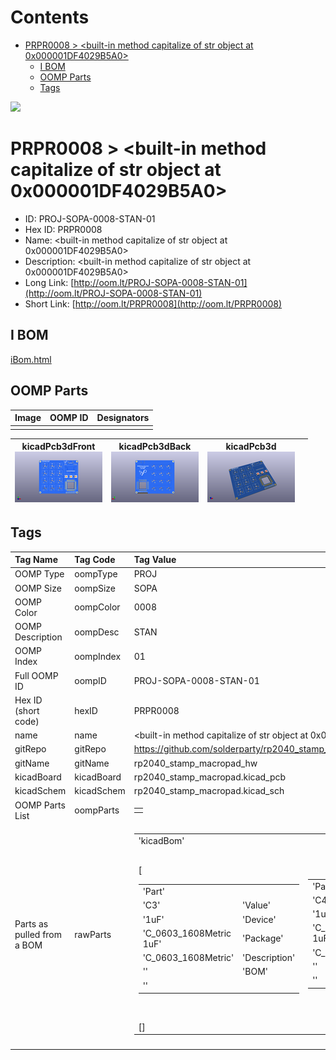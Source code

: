 



Contents
========

* [PRPR0008 > <built-in method capitalize of str object at 0x000001DF4029B5A0>](#prpr0008--built-in-method-capitalize-of-str-object-at-0x000001df4029b5a0)
	* [I BOM](#i-bom)
	* [OOMP Parts](#oomp-parts)
	* [Tags](#tags)
  
![][im]
# PRPR0008 > <built-in method capitalize of str object at 0x000001DF4029B5A0>

- ID: PROJ-SOPA-0008-STAN-01
- Hex ID: PRPR0008
- Name: <built-in method capitalize of str object at 0x000001DF4029B5A0>
- Description: <built-in method capitalize of str object at 0x000001DF4029B5A0>
- Long Link: [http://oom.lt/PROJ-SOPA-0008-STAN-01](http://oom.lt/PROJ-SOPA-0008-STAN-01)
- Short Link: [http://oom.lt/PRPR0008](http://oom.lt/PRPR0008)

## I BOM
  
[iBom.html](https://htmlpreview.github.io/?https://github.com/oomlout/oomlout_OOMP_projects_V2/blob/main/PROJ/SOPA/0008/STAN/01/ibom.html)
## OOMP Parts
  

|Image|OOMP ID|Designators|
| :--- | :--- | :--- |
||||
  

|kicadPcb3dFront<br>[![](https://raw.githubusercontent.com/oomlout/oomlout_OOMP_projects_V2/main/PROJ/SOPA/0008/STAN/01/kicadPcb3dFront_140.png)](https://github.com/oomlout/oomlout_OOMP_projects_V2/tree/main/PROJ/SOPA/0008/STAN/01/kicadPcb3dFront.png)|kicadPcb3dBack<br>[![](https://raw.githubusercontent.com/oomlout/oomlout_OOMP_projects_V2/main/PROJ/SOPA/0008/STAN/01/kicadPcb3dBack_140.png)](https://github.com/oomlout/oomlout_OOMP_projects_V2/tree/main/PROJ/SOPA/0008/STAN/01/kicadPcb3dBack.png)|kicadPcb3d<br>[![](https://raw.githubusercontent.com/oomlout/oomlout_OOMP_projects_V2/main/PROJ/SOPA/0008/STAN/01/kicadPcb3d_140.png)](https://github.com/oomlout/oomlout_OOMP_projects_V2/tree/main/PROJ/SOPA/0008/STAN/01/kicadPcb3d.png)||
| :---: | :---: | :---: | :---: |

## Tags
  

|Tag Name|Tag Code|Tag Value|
| :--- | :--- | :--- |
|OOMP Type|oompType|PROJ|
|OOMP Size|oompSize|SOPA|
|OOMP Color|oompColor|0008|
|OOMP Description|oompDesc|STAN|
|OOMP Index|oompIndex|01|
|Full OOMP ID|oompID|PROJ-SOPA-0008-STAN-01|
|Hex ID (short code)|hexID|PRPR0008|
|name|name|<built-in method capitalize of str object at 0x000001DF4029B5A0>|
|gitRepo|gitRepo|https://github.com/solderparty/rp2040_stamp_macropad_hw|
|gitName|gitName|rp2040_stamp_macropad_hw|
|kicadBoard|kicadBoard|rp2040_stamp_macropad.kicad_pcb|
|kicadSchem|kicadSchem|rp2040_stamp_macropad.kicad_sch|
|OOMP Parts List|oompParts|<table><tr><td></td></tr></table>|
|Parts as pulled from a BOM|rawParts|<table><tr><td>'kicadBom'</td></tr><tr><td> [<table><tr><td>'Part'</td></tr><tr><td> 'C3'</td><td> 'Value'</td></tr><tr><td> '1uF'</td><td> 'Device'</td></tr><tr><td> 'C_0603_1608Metric 1uF'</td><td> 'Package'</td></tr><tr><td> 'C_0603_1608Metric'</td><td> 'Description'</td></tr><tr><td> ''</td><td> 'BOM'</td></tr><tr><td> ''</td></tr></table></td><td> <table><tr><td>'Part'</td></tr><tr><td> 'C4'</td><td> 'Value'</td></tr><tr><td> '1uF'</td><td> 'Device'</td></tr><tr><td> 'C_0603_1608Metric 1uF'</td><td> 'Package'</td></tr><tr><td> 'C_0603_1608Metric'</td><td> 'Description'</td></tr><tr><td> ''</td><td> 'BOM'</td></tr><tr><td> ''</td></tr></table></td><td> <table><tr><td>'Part'</td></tr><tr><td> 'C1'</td><td> 'Value'</td></tr><tr><td> '1uF'</td><td> 'Device'</td></tr><tr><td> 'C_0603_1608Metric 1uF'</td><td> 'Package'</td></tr><tr><td> 'C_0603_1608Metric'</td><td> 'Description'</td></tr><tr><td> ''</td><td> 'BOM'</td></tr><tr><td> ''</td></tr></table></td><td> <table><tr><td>'Part'</td></tr><tr><td> 'C2'</td><td> 'Value'</td></tr><tr><td> '1uF'</td><td> 'Device'</td></tr><tr><td> 'C_0603_1608Metric 1uF'</td><td> 'Package'</td></tr><tr><td> 'C_0603_1608Metric'</td><td> 'Description'</td></tr><tr><td> ''</td><td> 'BOM'</td></tr><tr><td> ''</td></tr></table></td><td> <table><tr><td>'Part'</td></tr><tr><td> 'D5'</td><td> 'Value'</td></tr><tr><td> 'WS2812B-2020'</td><td> 'Device'</td></tr><tr><td> 'WS2812B-2020 WS2812B-2020'</td><td> 'Package'</td></tr><tr><td> 'WS2812B-2020'</td><td> 'Description'</td></tr><tr><td> ''</td><td> 'BOM'</td></tr><tr><td> ''</td></tr></table></td><td> <table><tr><td>'Part'</td></tr><tr><td> 'D8'</td><td> 'Value'</td></tr><tr><td> 'WS2812B-2020'</td><td> 'Device'</td></tr><tr><td> 'WS2812B-2020 WS2812B-2020'</td><td> 'Package'</td></tr><tr><td> 'WS2812B-2020'</td><td> 'Description'</td></tr><tr><td> ''</td><td> 'BOM'</td></tr><tr><td> ''</td></tr></table></td><td> <table><tr><td>'Part'</td></tr><tr><td> 'D11'</td><td> 'Value'</td></tr><tr><td> 'WS2812B-2020'</td><td> 'Device'</td></tr><tr><td> 'WS2812B-2020 WS2812B-2020'</td><td> 'Package'</td></tr><tr><td> 'WS2812B-2020'</td><td> 'Description'</td></tr><tr><td> ''</td><td> 'BOM'</td></tr><tr><td> ''</td></tr></table></td><td> <table><tr><td>'Part'</td></tr><tr><td> 'D2'</td><td> 'Value'</td></tr><tr><td> 'WS2812B-2020'</td><td> 'Device'</td></tr><tr><td> 'WS2812B-2020 WS2812B-2020'</td><td> 'Package'</td></tr><tr><td> 'WS2812B-2020'</td><td> 'Description'</td></tr><tr><td> ''</td><td> 'BOM'</td></tr><tr><td> ''</td></tr></table></td><td> <table><tr><td>'Part'</td></tr><tr><td> 'D6'</td><td> 'Value'</td></tr><tr><td> 'WS2812B-2020'</td><td> 'Device'</td></tr><tr><td> 'WS2812B-2020 WS2812B-2020'</td><td> 'Package'</td></tr><tr><td> 'WS2812B-2020'</td><td> 'Description'</td></tr><tr><td> ''</td><td> 'BOM'</td></tr><tr><td> ''</td></tr></table></td><td> <table><tr><td>'Part'</td></tr><tr><td> 'D7'</td><td> 'Value'</td></tr><tr><td> 'WS2812B-2020'</td><td> 'Device'</td></tr><tr><td> 'WS2812B-2020 WS2812B-2020'</td><td> 'Package'</td></tr><tr><td> 'WS2812B-2020'</td><td> 'Description'</td></tr><tr><td> ''</td><td> 'BOM'</td></tr><tr><td> ''</td></tr></table></td><td> <table><tr><td>'Part'</td></tr><tr><td> 'D4'</td><td> 'Value'</td></tr><tr><td> 'WS2812B-2020'</td><td> 'Device'</td></tr><tr><td> 'WS2812B-2020 WS2812B-2020'</td><td> 'Package'</td></tr><tr><td> 'WS2812B-2020'</td><td> 'Description'</td></tr><tr><td> ''</td><td> 'BOM'</td></tr><tr><td> ''</td></tr></table></td><td> <table><tr><td>'Part'</td></tr><tr><td> 'D10'</td><td> 'Value'</td></tr><tr><td> 'WS2812B-2020'</td><td> 'Device'</td></tr><tr><td> 'WS2812B-2020 WS2812B-2020'</td><td> 'Package'</td></tr><tr><td> 'WS2812B-2020'</td><td> 'Description'</td></tr><tr><td> ''</td><td> 'BOM'</td></tr><tr><td> ''</td></tr></table></td><td> <table><tr><td>'Part'</td></tr><tr><td> 'D3'</td><td> 'Value'</td></tr><tr><td> 'WS2812B-2020'</td><td> 'Device'</td></tr><tr><td> 'WS2812B-2020 WS2812B-2020'</td><td> 'Package'</td></tr><tr><td> 'WS2812B-2020'</td><td> 'Description'</td></tr><tr><td> ''</td><td> 'BOM'</td></tr><tr><td> ''</td></tr></table></td><td> <table><tr><td>'Part'</td></tr><tr><td> 'D1'</td><td> 'Value'</td></tr><tr><td> 'WS2812B-2020'</td><td> 'Device'</td></tr><tr><td> 'WS2812B-2020 WS2812B-2020'</td><td> 'Package'</td></tr><tr><td> 'WS2812B-2020'</td><td> 'Description'</td></tr><tr><td> ''</td><td> 'BOM'</td></tr><tr><td> ''</td></tr></table></td><td> <table><tr><td>'Part'</td></tr><tr><td> 'D12'</td><td> 'Value'</td></tr><tr><td> 'WS2812B-2020'</td><td> 'Device'</td></tr><tr><td> 'WS2812B-2020 WS2812B-2020'</td><td> 'Package'</td></tr><tr><td> 'WS2812B-2020'</td><td> 'Description'</td></tr><tr><td> ''</td><td> 'BOM'</td></tr><tr><td> ''</td></tr></table></td><td> <table><tr><td>'Part'</td></tr><tr><td> 'D9'</td><td> 'Value'</td></tr><tr><td> 'WS2812B-2020'</td><td> 'Device'</td></tr><tr><td> 'WS2812B-2020 WS2812B-2020'</td><td> 'Package'</td></tr><tr><td> 'WS2812B-2020'</td><td> 'Description'</td></tr><tr><td> ''</td><td> 'BOM'</td></tr><tr><td> ''</td></tr></table></td><td> <table><tr><td>'Part'</td></tr><tr><td> 'SW1'</td><td> 'Value'</td></tr><tr><td> 'SW_SPST'</td><td> 'Device'</td></tr><tr><td> 'SW_Cherry_MX_1.00u_PCB SW_SPST'</td><td> 'Package'</td></tr><tr><td> 'SW_Cherry_MX_1.00u_PCB'</td><td> 'Description'</td></tr><tr><td> ''</td><td> 'BOM'</td></tr><tr><td> ''</td></tr></table></td><td> <table><tr><td>'Part'</td></tr><tr><td> 'SW4'</td><td> 'Value'</td></tr><tr><td> 'SW_SPST'</td><td> 'Device'</td></tr><tr><td> 'SW_Cherry_MX_1.00u_PCB SW_SPST'</td><td> 'Package'</td></tr><tr><td> 'SW_Cherry_MX_1.00u_PCB'</td><td> 'Description'</td></tr><tr><td> ''</td><td> 'BOM'</td></tr><tr><td> ''</td></tr></table></td><td> <table><tr><td>'Part'</td></tr><tr><td> 'SW10'</td><td> 'Value'</td></tr><tr><td> 'SW_SPST'</td><td> 'Device'</td></tr><tr><td> 'SW_Cherry_MX_1.00u_PCB SW_SPST'</td><td> 'Package'</td></tr><tr><td> 'SW_Cherry_MX_1.00u_PCB'</td><td> 'Description'</td></tr><tr><td> ''</td><td> 'BOM'</td></tr><tr><td> ''</td></tr></table></td><td> <table><tr><td>'Part'</td></tr><tr><td> 'SW2'</td><td> 'Value'</td></tr><tr><td> 'SW_SPST'</td><td> 'Device'</td></tr><tr><td> 'SW_Cherry_MX_1.00u_PCB SW_SPST'</td><td> 'Package'</td></tr><tr><td> 'SW_Cherry_MX_1.00u_PCB'</td><td> 'Description'</td></tr><tr><td> ''</td><td> 'BOM'</td></tr><tr><td> ''</td></tr></table></td><td> <table><tr><td>'Part'</td></tr><tr><td> 'SW6'</td><td> 'Value'</td></tr><tr><td> 'SW_SPST'</td><td> 'Device'</td></tr><tr><td> 'SW_Cherry_MX_1.00u_PCB SW_SPST'</td><td> 'Package'</td></tr><tr><td> 'SW_Cherry_MX_1.00u_PCB'</td><td> 'Description'</td></tr><tr><td> ''</td><td> 'BOM'</td></tr><tr><td> ''</td></tr></table></td><td> <table><tr><td>'Part'</td></tr><tr><td> 'SW12'</td><td> 'Value'</td></tr><tr><td> 'SW_SPST'</td><td> 'Device'</td></tr><tr><td> 'SW_Cherry_MX_1.00u_PCB SW_SPST'</td><td> 'Package'</td></tr><tr><td> 'SW_Cherry_MX_1.00u_PCB'</td><td> 'Description'</td></tr><tr><td> ''</td><td> 'BOM'</td></tr><tr><td> ''</td></tr></table></td><td> <table><tr><td>'Part'</td></tr><tr><td> 'SW8'</td><td> 'Value'</td></tr><tr><td> 'SW_SPST'</td><td> 'Device'</td></tr><tr><td> 'SW_Cherry_MX_1.00u_PCB SW_SPST'</td><td> 'Package'</td></tr><tr><td> 'SW_Cherry_MX_1.00u_PCB'</td><td> 'Description'</td></tr><tr><td> ''</td><td> 'BOM'</td></tr><tr><td> ''</td></tr></table></td><td> <table><tr><td>'Part'</td></tr><tr><td> 'SW11'</td><td> 'Value'</td></tr><tr><td> 'SW_SPST'</td><td> 'Device'</td></tr><tr><td> 'SW_Cherry_MX_1.00u_PCB SW_SPST'</td><td> 'Package'</td></tr><tr><td> 'SW_Cherry_MX_1.00u_PCB'</td><td> 'Description'</td></tr><tr><td> ''</td><td> 'BOM'</td></tr><tr><td> ''</td></tr></table></td><td> <table><tr><td>'Part'</td></tr><tr><td> 'SW5'</td><td> 'Value'</td></tr><tr><td> 'SW_SPST'</td><td> 'Device'</td></tr><tr><td> 'SW_Cherry_MX_1.00u_PCB SW_SPST'</td><td> 'Package'</td></tr><tr><td> 'SW_Cherry_MX_1.00u_PCB'</td><td> 'Description'</td></tr><tr><td> ''</td><td> 'BOM'</td></tr><tr><td> ''</td></tr></table></td><td> <table><tr><td>'Part'</td></tr><tr><td> 'SW7'</td><td> 'Value'</td></tr><tr><td> 'SW_SPST'</td><td> 'Device'</td></tr><tr><td> 'SW_Cherry_MX_1.00u_PCB SW_SPST'</td><td> 'Package'</td></tr><tr><td> 'SW_Cherry_MX_1.00u_PCB'</td><td> 'Description'</td></tr><tr><td> ''</td><td> 'BOM'</td></tr><tr><td> ''</td></tr></table></td><td> <table><tr><td>'Part'</td></tr><tr><td> 'SW9'</td><td> 'Value'</td></tr><tr><td> 'SW_SPST'</td><td> 'Device'</td></tr><tr><td> 'SW_Cherry_MX_1.00u_PCB SW_SPST'</td><td> 'Package'</td></tr><tr><td> 'SW_Cherry_MX_1.00u_PCB'</td><td> 'Description'</td></tr><tr><td> ''</td><td> 'BOM'</td></tr><tr><td> ''</td></tr></table></td><td> <table><tr><td>'Part'</td></tr><tr><td> 'SW3'</td><td> 'Value'</td></tr><tr><td> 'SW_SPST'</td><td> 'Device'</td></tr><tr><td> 'SW_Cherry_MX_1.00u_PCB SW_SPST'</td><td> 'Package'</td></tr><tr><td> 'SW_Cherry_MX_1.00u_PCB'</td><td> 'Description'</td></tr><tr><td> ''</td><td> 'BOM'</td></tr><tr><td> ''</td></tr></table></td><td> <table><tr><td>'Part'</td></tr><tr><td> 'SW15'</td><td> 'Value'</td></tr><tr><td> 'SW_RIGHT'</td><td> 'Device'</td></tr><tr><td> 'SW_SPST_PTS645 SW_RIGHT'</td><td> 'Package'</td></tr><tr><td> 'SW_SPST_PTS645'</td><td> 'Description'</td></tr><tr><td> ''</td><td> 'BOM'</td></tr><tr><td> ''</td></tr></table></td><td> <table><tr><td>'Part'</td></tr><tr><td> 'G***'</td><td> 'Value'</td></tr><tr><td> 'LOGO'</td><td> 'Device'</td></tr><tr><td> 'SolderParty-New-Logo_10x8.5mm_SilkScreen LOGO'</td><td> 'Package'</td></tr><tr><td> 'SolderParty-New-Logo_10x8.5mm_SilkScreen'</td><td> 'Description'</td></tr><tr><td> ''</td><td> 'BOM'</td></tr><tr><td> ''</td></tr></table></td><td> <table><tr><td>'Part'</td></tr><tr><td> 'R1'</td><td> 'Value'</td></tr><tr><td> '5.1K'</td><td> 'Device'</td></tr><tr><td> 'R_0603_1608Metric 5.1K'</td><td> 'Package'</td></tr><tr><td> 'R_0603_1608Metric'</td><td> 'Description'</td></tr><tr><td> ''</td><td> 'BOM'</td></tr><tr><td> ''</td></tr></table></td><td> <table><tr><td>'Part'</td></tr><tr><td> 'R2'</td><td> 'Value'</td></tr><tr><td> '5.1K'</td><td> 'Device'</td></tr><tr><td> 'R_0603_1608Metric 5.1K'</td><td> 'Package'</td></tr><tr><td> 'R_0603_1608Metric'</td><td> 'Description'</td></tr><tr><td> ''</td><td> 'BOM'</td></tr><tr><td> ''</td></tr></table></td><td> <table><tr><td>'Part'</td></tr><tr><td> 'J1'</td><td> 'Value'</td></tr><tr><td> 'USB_C_Receptacle_USB2.0'</td><td> 'Device'</td></tr><tr><td> 'USB_C_Receptacle_HRO_TYPE-C-31-M-12 USB_C_Receptacle_USB2.0'</td><td> 'Package'</td></tr><tr><td> 'USB_C_Receptacle_HRO_TYPE-C-31-M-12'</td><td> 'Description'</td></tr><tr><td> ''</td><td> 'BOM'</td></tr><tr><td> ''</td></tr></table></td><td> <table><tr><td>'Part'</td></tr><tr><td> 'U1'</td><td> 'Value'</td></tr><tr><td> 'RP2040_Stamp'</td><td> 'Device'</td></tr><tr><td> 'RP2040_Stamp_FlexyPin RP2040_Stamp'</td><td> 'Package'</td></tr><tr><td> 'RP2040_Stamp_FlexyPin'</td><td> 'Description'</td></tr><tr><td> ''</td><td> 'BOM'</td></tr><tr><td> ''</td></tr></table></td><td> <table><tr><td>'Part'</td></tr><tr><td> 'SW14'</td><td> 'Value'</td></tr><tr><td> 'SW_CENTER'</td><td> 'Device'</td></tr><tr><td> 'SW_SPST_PTS645 SW_CENTER'</td><td> 'Package'</td></tr><tr><td> 'SW_SPST_PTS645'</td><td> 'Description'</td></tr><tr><td> ''</td><td> 'BOM'</td></tr><tr><td> ''</td></tr></table></td><td> <table><tr><td>'Part'</td></tr><tr><td> 'DS1'</td><td> 'Value'</td></tr><tr><td> 'OLED-128O064D'</td><td> 'Device'</td></tr><tr><td> 'OLED-128O064D OLED-128O064D'</td><td> 'Package'</td></tr><tr><td> 'OLED-128O064D'</td><td> 'Description'</td></tr><tr><td> ''</td><td> 'BOM'</td></tr><tr><td> ''</td></tr></table></td><td> <table><tr><td>'Part'</td></tr><tr><td> 'SW13'</td><td> 'Value'</td></tr><tr><td> 'SW_LEFT'</td><td> 'Device'</td></tr><tr><td> 'SW_SPST_PTS645 SW_LEFT'</td><td> 'Package'</td></tr><tr><td> 'SW_SPST_PTS645'</td><td> 'Description'</td></tr><tr><td> ''</td><td> 'BOM'</td></tr><tr><td> ''</td></tr></table></td><td> <table><tr><td>'Part'</td></tr><tr><td> 'R3'</td><td> 'Value'</td></tr><tr><td> '390K'</td><td> 'Device'</td></tr><tr><td> 'R_0603_1608Metric 390K'</td><td> 'Package'</td></tr><tr><td> 'R_0603_1608Metric'</td><td> 'Description'</td></tr><tr><td> ''</td><td> 'BOM'</td></tr><tr><td> ''</td></tr></table></td><td> <table><tr><td>'Part'</td></tr><tr><td> 'G***'</td><td> 'Value'</td></tr><tr><td> 'LOGO'</td><td> 'Device'</td></tr><tr><td> 'SolderParty-New-Logo_20x16.9mm_SilkScreen LOGO'</td><td> 'Package'</td></tr><tr><td> 'SolderParty-New-Logo_20x16.9mm_SilkScreen'</td><td> 'Description'</td></tr><tr><td> ''</td><td> 'BOM'</td></tr><tr><td> ''</td></tr></table></td><td> <table><tr><td>'Part'</td></tr><tr><td> 'J2'</td><td> 'Value'</td></tr><tr><td> 'Conn_GPIOs'</td><td> 'Device'</td></tr><tr><td> 'PinHeader_1x10_P2.54mm_Vertical Conn_GPIOs'</td><td> 'Package'</td></tr><tr><td> 'PinHeader_1x10_P2.54mm_Vertical'</td><td> 'Description'</td></tr><tr><td> ''</td><td> 'BOM'</td></tr><tr><td> ''</td></tr></table></td><td> <table><tr><td>'Part'</td></tr><tr><td> 'C3'</td><td> 'Value'</td></tr><tr><td> '1uF'</td><td> 'Device'</td></tr><tr><td> 'C_0603_1608Metric 1uF'</td><td> 'Package'</td></tr><tr><td> 'C_0603_1608Metric'</td><td> 'Description'</td></tr><tr><td> ''</td><td> 'BOM'</td></tr><tr><td> ''</td></tr></table></td><td> <table><tr><td>'Part'</td></tr><tr><td> 'C4'</td><td> 'Value'</td></tr><tr><td> '1uF'</td><td> 'Device'</td></tr><tr><td> 'C_0603_1608Metric 1uF'</td><td> 'Package'</td></tr><tr><td> 'C_0603_1608Metric'</td><td> 'Description'</td></tr><tr><td> ''</td><td> 'BOM'</td></tr><tr><td> ''</td></tr></table></td><td> <table><tr><td>'Part'</td></tr><tr><td> 'C1'</td><td> 'Value'</td></tr><tr><td> '1uF'</td><td> 'Device'</td></tr><tr><td> 'C_0603_1608Metric 1uF'</td><td> 'Package'</td></tr><tr><td> 'C_0603_1608Metric'</td><td> 'Description'</td></tr><tr><td> ''</td><td> 'BOM'</td></tr><tr><td> ''</td></tr></table></td><td> <table><tr><td>'Part'</td></tr><tr><td> 'C2'</td><td> 'Value'</td></tr><tr><td> '1uF'</td><td> 'Device'</td></tr><tr><td> 'C_0603_1608Metric 1uF'</td><td> 'Package'</td></tr><tr><td> 'C_0603_1608Metric'</td><td> 'Description'</td></tr><tr><td> ''</td><td> 'BOM'</td></tr><tr><td> ''</td></tr></table></td><td> <table><tr><td>'Part'</td></tr><tr><td> 'D5'</td><td> 'Value'</td></tr><tr><td> 'WS2812B-2020'</td><td> 'Device'</td></tr><tr><td> 'WS2812B-2020 WS2812B-2020'</td><td> 'Package'</td></tr><tr><td> 'WS2812B-2020'</td><td> 'Description'</td></tr><tr><td> ''</td><td> 'BOM'</td></tr><tr><td> ''</td></tr></table></td><td> <table><tr><td>'Part'</td></tr><tr><td> 'D8'</td><td> 'Value'</td></tr><tr><td> 'WS2812B-2020'</td><td> 'Device'</td></tr><tr><td> 'WS2812B-2020 WS2812B-2020'</td><td> 'Package'</td></tr><tr><td> 'WS2812B-2020'</td><td> 'Description'</td></tr><tr><td> ''</td><td> 'BOM'</td></tr><tr><td> ''</td></tr></table></td><td> <table><tr><td>'Part'</td></tr><tr><td> 'D11'</td><td> 'Value'</td></tr><tr><td> 'WS2812B-2020'</td><td> 'Device'</td></tr><tr><td> 'WS2812B-2020 WS2812B-2020'</td><td> 'Package'</td></tr><tr><td> 'WS2812B-2020'</td><td> 'Description'</td></tr><tr><td> ''</td><td> 'BOM'</td></tr><tr><td> ''</td></tr></table></td><td> <table><tr><td>'Part'</td></tr><tr><td> 'D2'</td><td> 'Value'</td></tr><tr><td> 'WS2812B-2020'</td><td> 'Device'</td></tr><tr><td> 'WS2812B-2020 WS2812B-2020'</td><td> 'Package'</td></tr><tr><td> 'WS2812B-2020'</td><td> 'Description'</td></tr><tr><td> ''</td><td> 'BOM'</td></tr><tr><td> ''</td></tr></table></td><td> <table><tr><td>'Part'</td></tr><tr><td> 'D6'</td><td> 'Value'</td></tr><tr><td> 'WS2812B-2020'</td><td> 'Device'</td></tr><tr><td> 'WS2812B-2020 WS2812B-2020'</td><td> 'Package'</td></tr><tr><td> 'WS2812B-2020'</td><td> 'Description'</td></tr><tr><td> ''</td><td> 'BOM'</td></tr><tr><td> ''</td></tr></table></td><td> <table><tr><td>'Part'</td></tr><tr><td> 'D7'</td><td> 'Value'</td></tr><tr><td> 'WS2812B-2020'</td><td> 'Device'</td></tr><tr><td> 'WS2812B-2020 WS2812B-2020'</td><td> 'Package'</td></tr><tr><td> 'WS2812B-2020'</td><td> 'Description'</td></tr><tr><td> ''</td><td> 'BOM'</td></tr><tr><td> ''</td></tr></table></td><td> <table><tr><td>'Part'</td></tr><tr><td> 'D4'</td><td> 'Value'</td></tr><tr><td> 'WS2812B-2020'</td><td> 'Device'</td></tr><tr><td> 'WS2812B-2020 WS2812B-2020'</td><td> 'Package'</td></tr><tr><td> 'WS2812B-2020'</td><td> 'Description'</td></tr><tr><td> ''</td><td> 'BOM'</td></tr><tr><td> ''</td></tr></table></td><td> <table><tr><td>'Part'</td></tr><tr><td> 'D10'</td><td> 'Value'</td></tr><tr><td> 'WS2812B-2020'</td><td> 'Device'</td></tr><tr><td> 'WS2812B-2020 WS2812B-2020'</td><td> 'Package'</td></tr><tr><td> 'WS2812B-2020'</td><td> 'Description'</td></tr><tr><td> ''</td><td> 'BOM'</td></tr><tr><td> ''</td></tr></table></td><td> <table><tr><td>'Part'</td></tr><tr><td> 'D3'</td><td> 'Value'</td></tr><tr><td> 'WS2812B-2020'</td><td> 'Device'</td></tr><tr><td> 'WS2812B-2020 WS2812B-2020'</td><td> 'Package'</td></tr><tr><td> 'WS2812B-2020'</td><td> 'Description'</td></tr><tr><td> ''</td><td> 'BOM'</td></tr><tr><td> ''</td></tr></table></td><td> <table><tr><td>'Part'</td></tr><tr><td> 'D1'</td><td> 'Value'</td></tr><tr><td> 'WS2812B-2020'</td><td> 'Device'</td></tr><tr><td> 'WS2812B-2020 WS2812B-2020'</td><td> 'Package'</td></tr><tr><td> 'WS2812B-2020'</td><td> 'Description'</td></tr><tr><td> ''</td><td> 'BOM'</td></tr><tr><td> ''</td></tr></table></td><td> <table><tr><td>'Part'</td></tr><tr><td> 'D12'</td><td> 'Value'</td></tr><tr><td> 'WS2812B-2020'</td><td> 'Device'</td></tr><tr><td> 'WS2812B-2020 WS2812B-2020'</td><td> 'Package'</td></tr><tr><td> 'WS2812B-2020'</td><td> 'Description'</td></tr><tr><td> ''</td><td> 'BOM'</td></tr><tr><td> ''</td></tr></table></td><td> <table><tr><td>'Part'</td></tr><tr><td> 'D9'</td><td> 'Value'</td></tr><tr><td> 'WS2812B-2020'</td><td> 'Device'</td></tr><tr><td> 'WS2812B-2020 WS2812B-2020'</td><td> 'Package'</td></tr><tr><td> 'WS2812B-2020'</td><td> 'Description'</td></tr><tr><td> ''</td><td> 'BOM'</td></tr><tr><td> ''</td></tr></table></td><td> <table><tr><td>'Part'</td></tr><tr><td> 'SW1'</td><td> 'Value'</td></tr><tr><td> 'SW_SPST'</td><td> 'Device'</td></tr><tr><td> 'SW_Cherry_MX_1.00u_PCB SW_SPST'</td><td> 'Package'</td></tr><tr><td> 'SW_Cherry_MX_1.00u_PCB'</td><td> 'Description'</td></tr><tr><td> ''</td><td> 'BOM'</td></tr><tr><td> ''</td></tr></table></td><td> <table><tr><td>'Part'</td></tr><tr><td> 'SW4'</td><td> 'Value'</td></tr><tr><td> 'SW_SPST'</td><td> 'Device'</td></tr><tr><td> 'SW_Cherry_MX_1.00u_PCB SW_SPST'</td><td> 'Package'</td></tr><tr><td> 'SW_Cherry_MX_1.00u_PCB'</td><td> 'Description'</td></tr><tr><td> ''</td><td> 'BOM'</td></tr><tr><td> ''</td></tr></table></td><td> <table><tr><td>'Part'</td></tr><tr><td> 'SW10'</td><td> 'Value'</td></tr><tr><td> 'SW_SPST'</td><td> 'Device'</td></tr><tr><td> 'SW_Cherry_MX_1.00u_PCB SW_SPST'</td><td> 'Package'</td></tr><tr><td> 'SW_Cherry_MX_1.00u_PCB'</td><td> 'Description'</td></tr><tr><td> ''</td><td> 'BOM'</td></tr><tr><td> ''</td></tr></table></td><td> <table><tr><td>'Part'</td></tr><tr><td> 'SW2'</td><td> 'Value'</td></tr><tr><td> 'SW_SPST'</td><td> 'Device'</td></tr><tr><td> 'SW_Cherry_MX_1.00u_PCB SW_SPST'</td><td> 'Package'</td></tr><tr><td> 'SW_Cherry_MX_1.00u_PCB'</td><td> 'Description'</td></tr><tr><td> ''</td><td> 'BOM'</td></tr><tr><td> ''</td></tr></table></td><td> <table><tr><td>'Part'</td></tr><tr><td> 'SW6'</td><td> 'Value'</td></tr><tr><td> 'SW_SPST'</td><td> 'Device'</td></tr><tr><td> 'SW_Cherry_MX_1.00u_PCB SW_SPST'</td><td> 'Package'</td></tr><tr><td> 'SW_Cherry_MX_1.00u_PCB'</td><td> 'Description'</td></tr><tr><td> ''</td><td> 'BOM'</td></tr><tr><td> ''</td></tr></table></td><td> <table><tr><td>'Part'</td></tr><tr><td> 'SW12'</td><td> 'Value'</td></tr><tr><td> 'SW_SPST'</td><td> 'Device'</td></tr><tr><td> 'SW_Cherry_MX_1.00u_PCB SW_SPST'</td><td> 'Package'</td></tr><tr><td> 'SW_Cherry_MX_1.00u_PCB'</td><td> 'Description'</td></tr><tr><td> ''</td><td> 'BOM'</td></tr><tr><td> ''</td></tr></table></td><td> <table><tr><td>'Part'</td></tr><tr><td> 'SW8'</td><td> 'Value'</td></tr><tr><td> 'SW_SPST'</td><td> 'Device'</td></tr><tr><td> 'SW_Cherry_MX_1.00u_PCB SW_SPST'</td><td> 'Package'</td></tr><tr><td> 'SW_Cherry_MX_1.00u_PCB'</td><td> 'Description'</td></tr><tr><td> ''</td><td> 'BOM'</td></tr><tr><td> ''</td></tr></table></td><td> <table><tr><td>'Part'</td></tr><tr><td> 'SW11'</td><td> 'Value'</td></tr><tr><td> 'SW_SPST'</td><td> 'Device'</td></tr><tr><td> 'SW_Cherry_MX_1.00u_PCB SW_SPST'</td><td> 'Package'</td></tr><tr><td> 'SW_Cherry_MX_1.00u_PCB'</td><td> 'Description'</td></tr><tr><td> ''</td><td> 'BOM'</td></tr><tr><td> ''</td></tr></table></td><td> <table><tr><td>'Part'</td></tr><tr><td> 'SW5'</td><td> 'Value'</td></tr><tr><td> 'SW_SPST'</td><td> 'Device'</td></tr><tr><td> 'SW_Cherry_MX_1.00u_PCB SW_SPST'</td><td> 'Package'</td></tr><tr><td> 'SW_Cherry_MX_1.00u_PCB'</td><td> 'Description'</td></tr><tr><td> ''</td><td> 'BOM'</td></tr><tr><td> ''</td></tr></table></td><td> <table><tr><td>'Part'</td></tr><tr><td> 'SW7'</td><td> 'Value'</td></tr><tr><td> 'SW_SPST'</td><td> 'Device'</td></tr><tr><td> 'SW_Cherry_MX_1.00u_PCB SW_SPST'</td><td> 'Package'</td></tr><tr><td> 'SW_Cherry_MX_1.00u_PCB'</td><td> 'Description'</td></tr><tr><td> ''</td><td> 'BOM'</td></tr><tr><td> ''</td></tr></table></td><td> <table><tr><td>'Part'</td></tr><tr><td> 'SW9'</td><td> 'Value'</td></tr><tr><td> 'SW_SPST'</td><td> 'Device'</td></tr><tr><td> 'SW_Cherry_MX_1.00u_PCB SW_SPST'</td><td> 'Package'</td></tr><tr><td> 'SW_Cherry_MX_1.00u_PCB'</td><td> 'Description'</td></tr><tr><td> ''</td><td> 'BOM'</td></tr><tr><td> ''</td></tr></table></td><td> <table><tr><td>'Part'</td></tr><tr><td> 'SW3'</td><td> 'Value'</td></tr><tr><td> 'SW_SPST'</td><td> 'Device'</td></tr><tr><td> 'SW_Cherry_MX_1.00u_PCB SW_SPST'</td><td> 'Package'</td></tr><tr><td> 'SW_Cherry_MX_1.00u_PCB'</td><td> 'Description'</td></tr><tr><td> ''</td><td> 'BOM'</td></tr><tr><td> ''</td></tr></table></td><td> <table><tr><td>'Part'</td></tr><tr><td> 'SW15'</td><td> 'Value'</td></tr><tr><td> 'SW_RIGHT'</td><td> 'Device'</td></tr><tr><td> 'SW_SPST_PTS645 SW_RIGHT'</td><td> 'Package'</td></tr><tr><td> 'SW_SPST_PTS645'</td><td> 'Description'</td></tr><tr><td> ''</td><td> 'BOM'</td></tr><tr><td> ''</td></tr></table></td><td> <table><tr><td>'Part'</td></tr><tr><td> 'G***'</td><td> 'Value'</td></tr><tr><td> 'LOGO'</td><td> 'Device'</td></tr><tr><td> 'SolderParty-New-Logo_10x8.5mm_SilkScreen LOGO'</td><td> 'Package'</td></tr><tr><td> 'SolderParty-New-Logo_10x8.5mm_SilkScreen'</td><td> 'Description'</td></tr><tr><td> ''</td><td> 'BOM'</td></tr><tr><td> ''</td></tr></table></td><td> <table><tr><td>'Part'</td></tr><tr><td> 'R1'</td><td> 'Value'</td></tr><tr><td> '5.1K'</td><td> 'Device'</td></tr><tr><td> 'R_0603_1608Metric 5.1K'</td><td> 'Package'</td></tr><tr><td> 'R_0603_1608Metric'</td><td> 'Description'</td></tr><tr><td> ''</td><td> 'BOM'</td></tr><tr><td> ''</td></tr></table></td><td> <table><tr><td>'Part'</td></tr><tr><td> 'R2'</td><td> 'Value'</td></tr><tr><td> '5.1K'</td><td> 'Device'</td></tr><tr><td> 'R_0603_1608Metric 5.1K'</td><td> 'Package'</td></tr><tr><td> 'R_0603_1608Metric'</td><td> 'Description'</td></tr><tr><td> ''</td><td> 'BOM'</td></tr><tr><td> ''</td></tr></table></td><td> <table><tr><td>'Part'</td></tr><tr><td> 'J1'</td><td> 'Value'</td></tr><tr><td> 'USB_C_Receptacle_USB2.0'</td><td> 'Device'</td></tr><tr><td> 'USB_C_Receptacle_HRO_TYPE-C-31-M-12 USB_C_Receptacle_USB2.0'</td><td> 'Package'</td></tr><tr><td> 'USB_C_Receptacle_HRO_TYPE-C-31-M-12'</td><td> 'Description'</td></tr><tr><td> ''</td><td> 'BOM'</td></tr><tr><td> ''</td></tr></table></td><td> <table><tr><td>'Part'</td></tr><tr><td> 'U1'</td><td> 'Value'</td></tr><tr><td> 'RP2040_Stamp'</td><td> 'Device'</td></tr><tr><td> 'RP2040_Stamp_FlexyPin RP2040_Stamp'</td><td> 'Package'</td></tr><tr><td> 'RP2040_Stamp_FlexyPin'</td><td> 'Description'</td></tr><tr><td> ''</td><td> 'BOM'</td></tr><tr><td> ''</td></tr></table></td><td> <table><tr><td>'Part'</td></tr><tr><td> 'SW14'</td><td> 'Value'</td></tr><tr><td> 'SW_CENTER'</td><td> 'Device'</td></tr><tr><td> 'SW_SPST_PTS645 SW_CENTER'</td><td> 'Package'</td></tr><tr><td> 'SW_SPST_PTS645'</td><td> 'Description'</td></tr><tr><td> ''</td><td> 'BOM'</td></tr><tr><td> ''</td></tr></table></td><td> <table><tr><td>'Part'</td></tr><tr><td> 'DS1'</td><td> 'Value'</td></tr><tr><td> 'OLED-128O064D'</td><td> 'Device'</td></tr><tr><td> 'OLED-128O064D OLED-128O064D'</td><td> 'Package'</td></tr><tr><td> 'OLED-128O064D'</td><td> 'Description'</td></tr><tr><td> ''</td><td> 'BOM'</td></tr><tr><td> ''</td></tr></table></td><td> <table><tr><td>'Part'</td></tr><tr><td> 'SW13'</td><td> 'Value'</td></tr><tr><td> 'SW_LEFT'</td><td> 'Device'</td></tr><tr><td> 'SW_SPST_PTS645 SW_LEFT'</td><td> 'Package'</td></tr><tr><td> 'SW_SPST_PTS645'</td><td> 'Description'</td></tr><tr><td> ''</td><td> 'BOM'</td></tr><tr><td> ''</td></tr></table></td><td> <table><tr><td>'Part'</td></tr><tr><td> 'R3'</td><td> 'Value'</td></tr><tr><td> '390K'</td><td> 'Device'</td></tr><tr><td> 'R_0603_1608Metric 390K'</td><td> 'Package'</td></tr><tr><td> 'R_0603_1608Metric'</td><td> 'Description'</td></tr><tr><td> ''</td><td> 'BOM'</td></tr><tr><td> ''</td></tr></table></td><td> <table><tr><td>'Part'</td></tr><tr><td> 'G***'</td><td> 'Value'</td></tr><tr><td> 'LOGO'</td><td> 'Device'</td></tr><tr><td> 'SolderParty-New-Logo_20x16.9mm_SilkScreen LOGO'</td><td> 'Package'</td></tr><tr><td> 'SolderParty-New-Logo_20x16.9mm_SilkScreen'</td><td> 'Description'</td></tr><tr><td> ''</td><td> 'BOM'</td></tr><tr><td> ''</td></tr></table></td><td> <table><tr><td>'Part'</td></tr><tr><td> 'J2'</td><td> 'Value'</td></tr><tr><td> 'Conn_GPIOs'</td><td> 'Device'</td></tr><tr><td> 'PinHeader_1x10_P2.54mm_Vertical Conn_GPIOs'</td><td> 'Package'</td></tr><tr><td> 'PinHeader_1x10_P2.54mm_Vertical'</td><td> 'Description'</td></tr><tr><td> ''</td><td> 'BOM'</td></tr><tr><td> ''</td></tr></table></td><td> <table><tr><td>'Part'</td></tr><tr><td> 'C3'</td><td> 'Value'</td></tr><tr><td> '1uF'</td><td> 'Device'</td></tr><tr><td> 'C_0603_1608Metric 1uF'</td><td> 'Package'</td></tr><tr><td> 'C_0603_1608Metric'</td><td> 'Description'</td></tr><tr><td> ''</td><td> 'BOM'</td></tr><tr><td> ''</td></tr></table></td><td> <table><tr><td>'Part'</td></tr><tr><td> 'C4'</td><td> 'Value'</td></tr><tr><td> '1uF'</td><td> 'Device'</td></tr><tr><td> 'C_0603_1608Metric 1uF'</td><td> 'Package'</td></tr><tr><td> 'C_0603_1608Metric'</td><td> 'Description'</td></tr><tr><td> ''</td><td> 'BOM'</td></tr><tr><td> ''</td></tr></table></td><td> <table><tr><td>'Part'</td></tr><tr><td> 'C1'</td><td> 'Value'</td></tr><tr><td> '1uF'</td><td> 'Device'</td></tr><tr><td> 'C_0603_1608Metric 1uF'</td><td> 'Package'</td></tr><tr><td> 'C_0603_1608Metric'</td><td> 'Description'</td></tr><tr><td> ''</td><td> 'BOM'</td></tr><tr><td> ''</td></tr></table></td><td> <table><tr><td>'Part'</td></tr><tr><td> 'C2'</td><td> 'Value'</td></tr><tr><td> '1uF'</td><td> 'Device'</td></tr><tr><td> 'C_0603_1608Metric 1uF'</td><td> 'Package'</td></tr><tr><td> 'C_0603_1608Metric'</td><td> 'Description'</td></tr><tr><td> ''</td><td> 'BOM'</td></tr><tr><td> ''</td></tr></table></td><td> <table><tr><td>'Part'</td></tr><tr><td> 'D5'</td><td> 'Value'</td></tr><tr><td> 'WS2812B-2020'</td><td> 'Device'</td></tr><tr><td> 'WS2812B-2020 WS2812B-2020'</td><td> 'Package'</td></tr><tr><td> 'WS2812B-2020'</td><td> 'Description'</td></tr><tr><td> ''</td><td> 'BOM'</td></tr><tr><td> ''</td></tr></table></td><td> <table><tr><td>'Part'</td></tr><tr><td> 'D8'</td><td> 'Value'</td></tr><tr><td> 'WS2812B-2020'</td><td> 'Device'</td></tr><tr><td> 'WS2812B-2020 WS2812B-2020'</td><td> 'Package'</td></tr><tr><td> 'WS2812B-2020'</td><td> 'Description'</td></tr><tr><td> ''</td><td> 'BOM'</td></tr><tr><td> ''</td></tr></table></td><td> <table><tr><td>'Part'</td></tr><tr><td> 'D11'</td><td> 'Value'</td></tr><tr><td> 'WS2812B-2020'</td><td> 'Device'</td></tr><tr><td> 'WS2812B-2020 WS2812B-2020'</td><td> 'Package'</td></tr><tr><td> 'WS2812B-2020'</td><td> 'Description'</td></tr><tr><td> ''</td><td> 'BOM'</td></tr><tr><td> ''</td></tr></table></td><td> <table><tr><td>'Part'</td></tr><tr><td> 'D2'</td><td> 'Value'</td></tr><tr><td> 'WS2812B-2020'</td><td> 'Device'</td></tr><tr><td> 'WS2812B-2020 WS2812B-2020'</td><td> 'Package'</td></tr><tr><td> 'WS2812B-2020'</td><td> 'Description'</td></tr><tr><td> ''</td><td> 'BOM'</td></tr><tr><td> ''</td></tr></table></td><td> <table><tr><td>'Part'</td></tr><tr><td> 'D6'</td><td> 'Value'</td></tr><tr><td> 'WS2812B-2020'</td><td> 'Device'</td></tr><tr><td> 'WS2812B-2020 WS2812B-2020'</td><td> 'Package'</td></tr><tr><td> 'WS2812B-2020'</td><td> 'Description'</td></tr><tr><td> ''</td><td> 'BOM'</td></tr><tr><td> ''</td></tr></table></td><td> <table><tr><td>'Part'</td></tr><tr><td> 'D7'</td><td> 'Value'</td></tr><tr><td> 'WS2812B-2020'</td><td> 'Device'</td></tr><tr><td> 'WS2812B-2020 WS2812B-2020'</td><td> 'Package'</td></tr><tr><td> 'WS2812B-2020'</td><td> 'Description'</td></tr><tr><td> ''</td><td> 'BOM'</td></tr><tr><td> ''</td></tr></table></td><td> <table><tr><td>'Part'</td></tr><tr><td> 'D4'</td><td> 'Value'</td></tr><tr><td> 'WS2812B-2020'</td><td> 'Device'</td></tr><tr><td> 'WS2812B-2020 WS2812B-2020'</td><td> 'Package'</td></tr><tr><td> 'WS2812B-2020'</td><td> 'Description'</td></tr><tr><td> ''</td><td> 'BOM'</td></tr><tr><td> ''</td></tr></table></td><td> <table><tr><td>'Part'</td></tr><tr><td> 'D10'</td><td> 'Value'</td></tr><tr><td> 'WS2812B-2020'</td><td> 'Device'</td></tr><tr><td> 'WS2812B-2020 WS2812B-2020'</td><td> 'Package'</td></tr><tr><td> 'WS2812B-2020'</td><td> 'Description'</td></tr><tr><td> ''</td><td> 'BOM'</td></tr><tr><td> ''</td></tr></table></td><td> <table><tr><td>'Part'</td></tr><tr><td> 'D3'</td><td> 'Value'</td></tr><tr><td> 'WS2812B-2020'</td><td> 'Device'</td></tr><tr><td> 'WS2812B-2020 WS2812B-2020'</td><td> 'Package'</td></tr><tr><td> 'WS2812B-2020'</td><td> 'Description'</td></tr><tr><td> ''</td><td> 'BOM'</td></tr><tr><td> ''</td></tr></table></td><td> <table><tr><td>'Part'</td></tr><tr><td> 'D1'</td><td> 'Value'</td></tr><tr><td> 'WS2812B-2020'</td><td> 'Device'</td></tr><tr><td> 'WS2812B-2020 WS2812B-2020'</td><td> 'Package'</td></tr><tr><td> 'WS2812B-2020'</td><td> 'Description'</td></tr><tr><td> ''</td><td> 'BOM'</td></tr><tr><td> ''</td></tr></table></td><td> <table><tr><td>'Part'</td></tr><tr><td> 'D12'</td><td> 'Value'</td></tr><tr><td> 'WS2812B-2020'</td><td> 'Device'</td></tr><tr><td> 'WS2812B-2020 WS2812B-2020'</td><td> 'Package'</td></tr><tr><td> 'WS2812B-2020'</td><td> 'Description'</td></tr><tr><td> ''</td><td> 'BOM'</td></tr><tr><td> ''</td></tr></table></td><td> <table><tr><td>'Part'</td></tr><tr><td> 'D9'</td><td> 'Value'</td></tr><tr><td> 'WS2812B-2020'</td><td> 'Device'</td></tr><tr><td> 'WS2812B-2020 WS2812B-2020'</td><td> 'Package'</td></tr><tr><td> 'WS2812B-2020'</td><td> 'Description'</td></tr><tr><td> ''</td><td> 'BOM'</td></tr><tr><td> ''</td></tr></table></td><td> <table><tr><td>'Part'</td></tr><tr><td> 'SW1'</td><td> 'Value'</td></tr><tr><td> 'SW_SPST'</td><td> 'Device'</td></tr><tr><td> 'SW_Cherry_MX_1.00u_PCB SW_SPST'</td><td> 'Package'</td></tr><tr><td> 'SW_Cherry_MX_1.00u_PCB'</td><td> 'Description'</td></tr><tr><td> ''</td><td> 'BOM'</td></tr><tr><td> ''</td></tr></table></td><td> <table><tr><td>'Part'</td></tr><tr><td> 'SW4'</td><td> 'Value'</td></tr><tr><td> 'SW_SPST'</td><td> 'Device'</td></tr><tr><td> 'SW_Cherry_MX_1.00u_PCB SW_SPST'</td><td> 'Package'</td></tr><tr><td> 'SW_Cherry_MX_1.00u_PCB'</td><td> 'Description'</td></tr><tr><td> ''</td><td> 'BOM'</td></tr><tr><td> ''</td></tr></table></td><td> <table><tr><td>'Part'</td></tr><tr><td> 'SW10'</td><td> 'Value'</td></tr><tr><td> 'SW_SPST'</td><td> 'Device'</td></tr><tr><td> 'SW_Cherry_MX_1.00u_PCB SW_SPST'</td><td> 'Package'</td></tr><tr><td> 'SW_Cherry_MX_1.00u_PCB'</td><td> 'Description'</td></tr><tr><td> ''</td><td> 'BOM'</td></tr><tr><td> ''</td></tr></table></td><td> <table><tr><td>'Part'</td></tr><tr><td> 'SW2'</td><td> 'Value'</td></tr><tr><td> 'SW_SPST'</td><td> 'Device'</td></tr><tr><td> 'SW_Cherry_MX_1.00u_PCB SW_SPST'</td><td> 'Package'</td></tr><tr><td> 'SW_Cherry_MX_1.00u_PCB'</td><td> 'Description'</td></tr><tr><td> ''</td><td> 'BOM'</td></tr><tr><td> ''</td></tr></table></td><td> <table><tr><td>'Part'</td></tr><tr><td> 'SW6'</td><td> 'Value'</td></tr><tr><td> 'SW_SPST'</td><td> 'Device'</td></tr><tr><td> 'SW_Cherry_MX_1.00u_PCB SW_SPST'</td><td> 'Package'</td></tr><tr><td> 'SW_Cherry_MX_1.00u_PCB'</td><td> 'Description'</td></tr><tr><td> ''</td><td> 'BOM'</td></tr><tr><td> ''</td></tr></table></td><td> <table><tr><td>'Part'</td></tr><tr><td> 'SW12'</td><td> 'Value'</td></tr><tr><td> 'SW_SPST'</td><td> 'Device'</td></tr><tr><td> 'SW_Cherry_MX_1.00u_PCB SW_SPST'</td><td> 'Package'</td></tr><tr><td> 'SW_Cherry_MX_1.00u_PCB'</td><td> 'Description'</td></tr><tr><td> ''</td><td> 'BOM'</td></tr><tr><td> ''</td></tr></table></td><td> <table><tr><td>'Part'</td></tr><tr><td> 'SW8'</td><td> 'Value'</td></tr><tr><td> 'SW_SPST'</td><td> 'Device'</td></tr><tr><td> 'SW_Cherry_MX_1.00u_PCB SW_SPST'</td><td> 'Package'</td></tr><tr><td> 'SW_Cherry_MX_1.00u_PCB'</td><td> 'Description'</td></tr><tr><td> ''</td><td> 'BOM'</td></tr><tr><td> ''</td></tr></table></td><td> <table><tr><td>'Part'</td></tr><tr><td> 'SW11'</td><td> 'Value'</td></tr><tr><td> 'SW_SPST'</td><td> 'Device'</td></tr><tr><td> 'SW_Cherry_MX_1.00u_PCB SW_SPST'</td><td> 'Package'</td></tr><tr><td> 'SW_Cherry_MX_1.00u_PCB'</td><td> 'Description'</td></tr><tr><td> ''</td><td> 'BOM'</td></tr><tr><td> ''</td></tr></table></td><td> <table><tr><td>'Part'</td></tr><tr><td> 'SW5'</td><td> 'Value'</td></tr><tr><td> 'SW_SPST'</td><td> 'Device'</td></tr><tr><td> 'SW_Cherry_MX_1.00u_PCB SW_SPST'</td><td> 'Package'</td></tr><tr><td> 'SW_Cherry_MX_1.00u_PCB'</td><td> 'Description'</td></tr><tr><td> ''</td><td> 'BOM'</td></tr><tr><td> ''</td></tr></table></td><td> <table><tr><td>'Part'</td></tr><tr><td> 'SW7'</td><td> 'Value'</td></tr><tr><td> 'SW_SPST'</td><td> 'Device'</td></tr><tr><td> 'SW_Cherry_MX_1.00u_PCB SW_SPST'</td><td> 'Package'</td></tr><tr><td> 'SW_Cherry_MX_1.00u_PCB'</td><td> 'Description'</td></tr><tr><td> ''</td><td> 'BOM'</td></tr><tr><td> ''</td></tr></table></td><td> <table><tr><td>'Part'</td></tr><tr><td> 'SW9'</td><td> 'Value'</td></tr><tr><td> 'SW_SPST'</td><td> 'Device'</td></tr><tr><td> 'SW_Cherry_MX_1.00u_PCB SW_SPST'</td><td> 'Package'</td></tr><tr><td> 'SW_Cherry_MX_1.00u_PCB'</td><td> 'Description'</td></tr><tr><td> ''</td><td> 'BOM'</td></tr><tr><td> ''</td></tr></table></td><td> <table><tr><td>'Part'</td></tr><tr><td> 'SW3'</td><td> 'Value'</td></tr><tr><td> 'SW_SPST'</td><td> 'Device'</td></tr><tr><td> 'SW_Cherry_MX_1.00u_PCB SW_SPST'</td><td> 'Package'</td></tr><tr><td> 'SW_Cherry_MX_1.00u_PCB'</td><td> 'Description'</td></tr><tr><td> ''</td><td> 'BOM'</td></tr><tr><td> ''</td></tr></table></td><td> <table><tr><td>'Part'</td></tr><tr><td> 'SW15'</td><td> 'Value'</td></tr><tr><td> 'SW_RIGHT'</td><td> 'Device'</td></tr><tr><td> 'SW_SPST_PTS645 SW_RIGHT'</td><td> 'Package'</td></tr><tr><td> 'SW_SPST_PTS645'</td><td> 'Description'</td></tr><tr><td> ''</td><td> 'BOM'</td></tr><tr><td> ''</td></tr></table></td><td> <table><tr><td>'Part'</td></tr><tr><td> 'G***'</td><td> 'Value'</td></tr><tr><td> 'LOGO'</td><td> 'Device'</td></tr><tr><td> 'SolderParty-New-Logo_10x8.5mm_SilkScreen LOGO'</td><td> 'Package'</td></tr><tr><td> 'SolderParty-New-Logo_10x8.5mm_SilkScreen'</td><td> 'Description'</td></tr><tr><td> ''</td><td> 'BOM'</td></tr><tr><td> ''</td></tr></table></td><td> <table><tr><td>'Part'</td></tr><tr><td> 'R1'</td><td> 'Value'</td></tr><tr><td> '5.1K'</td><td> 'Device'</td></tr><tr><td> 'R_0603_1608Metric 5.1K'</td><td> 'Package'</td></tr><tr><td> 'R_0603_1608Metric'</td><td> 'Description'</td></tr><tr><td> ''</td><td> 'BOM'</td></tr><tr><td> ''</td></tr></table></td><td> <table><tr><td>'Part'</td></tr><tr><td> 'R2'</td><td> 'Value'</td></tr><tr><td> '5.1K'</td><td> 'Device'</td></tr><tr><td> 'R_0603_1608Metric 5.1K'</td><td> 'Package'</td></tr><tr><td> 'R_0603_1608Metric'</td><td> 'Description'</td></tr><tr><td> ''</td><td> 'BOM'</td></tr><tr><td> ''</td></tr></table></td><td> <table><tr><td>'Part'</td></tr><tr><td> 'J1'</td><td> 'Value'</td></tr><tr><td> 'USB_C_Receptacle_USB2.0'</td><td> 'Device'</td></tr><tr><td> 'USB_C_Receptacle_HRO_TYPE-C-31-M-12 USB_C_Receptacle_USB2.0'</td><td> 'Package'</td></tr><tr><td> 'USB_C_Receptacle_HRO_TYPE-C-31-M-12'</td><td> 'Description'</td></tr><tr><td> ''</td><td> 'BOM'</td></tr><tr><td> ''</td></tr></table></td><td> <table><tr><td>'Part'</td></tr><tr><td> 'U1'</td><td> 'Value'</td></tr><tr><td> 'RP2040_Stamp'</td><td> 'Device'</td></tr><tr><td> 'RP2040_Stamp_FlexyPin RP2040_Stamp'</td><td> 'Package'</td></tr><tr><td> 'RP2040_Stamp_FlexyPin'</td><td> 'Description'</td></tr><tr><td> ''</td><td> 'BOM'</td></tr><tr><td> ''</td></tr></table></td><td> <table><tr><td>'Part'</td></tr><tr><td> 'SW14'</td><td> 'Value'</td></tr><tr><td> 'SW_CENTER'</td><td> 'Device'</td></tr><tr><td> 'SW_SPST_PTS645 SW_CENTER'</td><td> 'Package'</td></tr><tr><td> 'SW_SPST_PTS645'</td><td> 'Description'</td></tr><tr><td> ''</td><td> 'BOM'</td></tr><tr><td> ''</td></tr></table></td><td> <table><tr><td>'Part'</td></tr><tr><td> 'DS1'</td><td> 'Value'</td></tr><tr><td> 'OLED-128O064D'</td><td> 'Device'</td></tr><tr><td> 'OLED-128O064D OLED-128O064D'</td><td> 'Package'</td></tr><tr><td> 'OLED-128O064D'</td><td> 'Description'</td></tr><tr><td> ''</td><td> 'BOM'</td></tr><tr><td> ''</td></tr></table></td><td> <table><tr><td>'Part'</td></tr><tr><td> 'SW13'</td><td> 'Value'</td></tr><tr><td> 'SW_LEFT'</td><td> 'Device'</td></tr><tr><td> 'SW_SPST_PTS645 SW_LEFT'</td><td> 'Package'</td></tr><tr><td> 'SW_SPST_PTS645'</td><td> 'Description'</td></tr><tr><td> ''</td><td> 'BOM'</td></tr><tr><td> ''</td></tr></table></td><td> <table><tr><td>'Part'</td></tr><tr><td> 'R3'</td><td> 'Value'</td></tr><tr><td> '390K'</td><td> 'Device'</td></tr><tr><td> 'R_0603_1608Metric 390K'</td><td> 'Package'</td></tr><tr><td> 'R_0603_1608Metric'</td><td> 'Description'</td></tr><tr><td> ''</td><td> 'BOM'</td></tr><tr><td> ''</td></tr></table></td><td> <table><tr><td>'Part'</td></tr><tr><td> 'G***'</td><td> 'Value'</td></tr><tr><td> 'LOGO'</td><td> 'Device'</td></tr><tr><td> 'SolderParty-New-Logo_20x16.9mm_SilkScreen LOGO'</td><td> 'Package'</td></tr><tr><td> 'SolderParty-New-Logo_20x16.9mm_SilkScreen'</td><td> 'Description'</td></tr><tr><td> ''</td><td> 'BOM'</td></tr><tr><td> ''</td></tr></table></td><td> <table><tr><td>'Part'</td></tr><tr><td> 'J2'</td><td> 'Value'</td></tr><tr><td> 'Conn_GPIOs'</td><td> 'Device'</td></tr><tr><td> 'PinHeader_1x10_P2.54mm_Vertical Conn_GPIOs'</td><td> 'Package'</td></tr><tr><td> 'PinHeader_1x10_P2.54mm_Vertical'</td><td> 'Description'</td></tr><tr><td> ''</td><td> 'BOM'</td></tr><tr><td> ''</td></tr></table>]</td><td> 'eagleBom'</td></tr><tr><td> []</td></tr></table>|
||||



[im]: kicadPcb3d_450.png

